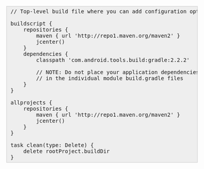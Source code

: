 <pre style="background: rgb(238, 238, 238); border: 1px solid rgb(204, 204, 204); padding: 5px 10px;">// Top-level build file where you can add configuration options common to all sub-projects/modules.

buildscript {
    repositories {
        maven { url 'http://repo1.maven.org/maven2' }
        jcenter()
    }
    dependencies {
        classpath 'com.android.tools.build:gradle:2.2.2'

        // NOTE: Do not place your application dependencies here; they belong
        // in the individual module build.gradle files
    }
}

allprojects {
    repositories {
        maven { url 'http://repo1.maven.org/maven2' }
        jcenter()
    }
}

task clean(type: Delete) {
    delete rootProject.buildDir
} </pre>
